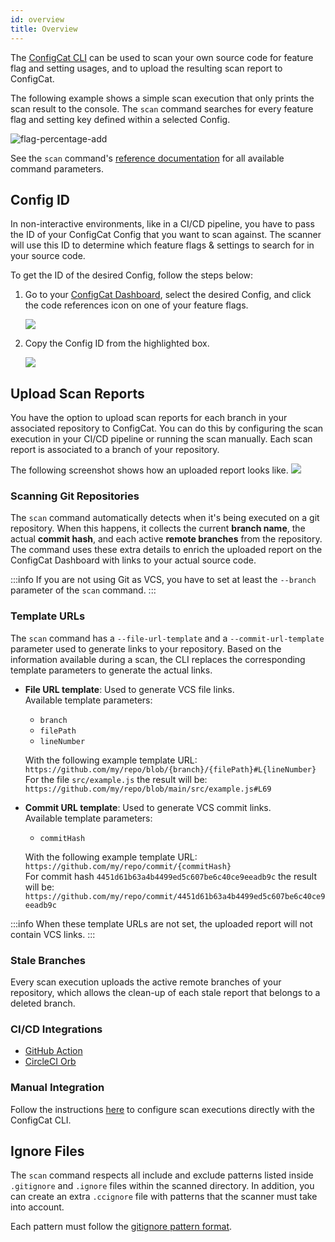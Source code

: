 ```yaml
---
id: overview
title: Overview
---
```


The [ConfigCat CLI](/docs/advanced/cli) can be used to scan your own source code for feature flag and setting usages, and to upload the resulting scan report to ConfigCat.

The following example shows a simple scan execution that only prints the scan result to the console. The `scan` command searches for every feature flag and setting key defined within a selected Config.

![flag-percentage-add](/assets/cli/scan.gif)

See the `scan` command's <a target="_blank" href="https://configcat.github.io/cli/configcat-scan.html">reference documentation</a> for all available command parameters.

## Config ID

In non-interactive environments, like in a CI/CD pipeline, you have to pass the ID of your ConfigCat Config that you want to scan against. The scanner will use this ID to determine which feature flags & settings to search for in your source code.

To get the ID of the desired Config, follow the steps below:
1. Go to your <a target="_blank" href="https://app.configcat.com">ConfigCat Dashboard</a>, select the desired Config, and click the code references icon on one of your feature flags.

    <img class="bordered" src="/docs/assets/cli/scan/code_ref.png" />

2. Copy the Config ID from the highlighted box.

    <img class="bordered" src="/docs/assets/cli/scan/config_id.png" />


## Upload Scan Reports

You have the option to upload scan reports for each branch in your associated repository to ConfigCat. You can do this by
configuring the scan execution in your CI/CD pipeline or running the scan manually. Each scan report is associated to a branch of your repository.

The following screenshot shows how an uploaded report looks like.
<img class="bordered" src="/docs/assets/cli/scan/scan_report.png" />

### Scanning Git Repositories
The `scan` command automatically detects when it's being executed on a git repository. When this happens, it collects the current **branch
name**, the actual **commit hash**, and each active **remote branches** from the repository. The command uses these extra details to enrich the uploaded report on the ConfigCat Dashboard with links to your actual source code.

:::info
If you are not using Git as VCS, you have to set at least the `--branch` parameter of the `scan` command.
:::

### Template URLs
The `scan` command has a `--file-url-template` and a `--commit-url-template` parameter used to generate links to your repository.
Based on the information available during a scan, the CLI replaces the corresponding template parameters to generate the actual links.

- **File URL template**: Used to generate VCS file links.  
  Available template parameters:
    - `branch`
    - `filePath`
    - `lineNumber`  
  
  With the following example template URL: `https://github.com/my/repo/blob/{branch}/{filePath}#L{lineNumber}`  
  For the file `src/example.js` the result will be: `https://github.com/my/repo/blob/main/src/example.js#L69`

- **Commit URL template**: Used to generate VCS commit links.  
  Available template parameters:
    - `commitHash`
  
  With the following example template URL: `https://github.com/my/repo/commit/{commitHash}`  
  For commit hash `4451d61b63a4b4499ed5c607be6c40ce9eeadb9c` the result will be: `https://github.com/my/repo/commit/4451d61b63a4b4499ed5c607be6c40ce9eeadb9c`

:::info
When these template URLs are not set, the uploaded report will not contain VCS links.
:::

### Stale Branches
Every scan execution uploads the active remote branches of your repository, which allows the clean-up of each stale report that belongs to a deleted branch.

### CI/CD Integrations
- [GitHub Action](/docs/advanced/code-references/github-action)
- [CircleCI Orb](/docs/advanced/code-references/circleci-orb)

### Manual Integration
Follow the instructions [here](/docs/advanced/code-references/manual) to configure scan executions directly with the ConfigCat CLI.

## Ignore Files

The `scan` command respects all include and exclude patterns listed inside `.gitignore` and `.ignore` files within the scanned directory. 
In addition, you can create an extra `.ccignore` file with patterns that the scanner must take into account.

Each pattern must follow the <a target="_blank" href="https://git-scm.com/docs/gitignore#_pattern_format">gitignore pattern format</a>.